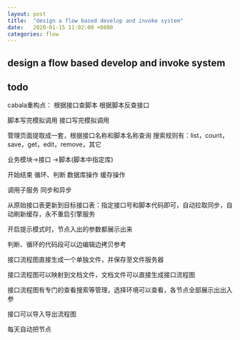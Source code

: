 ```yaml
---
layout: post
title:  "design a flow based develop and invoke system"
date:   2020-01-15 11:02:00 +0800
categories: flow
---
```


## design a flow based develop and invoke system
## todo
cabala重构点：
根据接口查脚本
根据脚本反查接口

脚本写完模拟调用
接口写完模拟调用

管理页面提取成一套，根据接口名称和脚本名称查询
搜索规则有：list，count，save，get，edit，remove，其它

业务模块->接口
		->脚本(脚本中指定库)

开始结束
循环、判断
数据库操作
缓存操作

调用子服务
同步和异步

从原始接口表更新到目标接口表：指定接口号和脚本代码即可，自动拉取同步，自动刷新缓存，永不重启引擎服务

开启提示模式时，节点入出的参数都展示出来


判断、循环的代码段可以边编辑边拷贝参考


接口流程图直接生成一个单独文件，并保存至文件服务器

接口流程图可以映射到文档文件，文档文件可以直接生成接口流程图

接口流程图有专门的查看搜索等管理，选择环境可以查看，各节点全部展示出出入参


接口可以导入导出流程图

每天自动把节点
